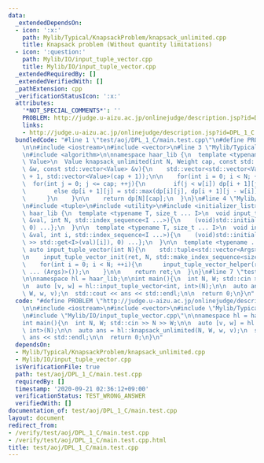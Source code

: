```yaml
---
data:
  _extendedDependsOn:
  - icon: ':x:'
    path: Mylib/Typical/KnapsackProblem/knapsack_unlimited.cpp
    title: Knapsack problem (Without quantity limitations)
  - icon: ':question:'
    path: Mylib/IO/input_tuple_vector.cpp
    title: Mylib/IO/input_tuple_vector.cpp
  _extendedRequiredBy: []
  _extendedVerifiedWith: []
  _pathExtension: cpp
  _verificationStatusIcon: ':x:'
  attributes:
    '*NOT_SPECIAL_COMMENTS*': ''
    PROBLEM: http://judge.u-aizu.ac.jp/onlinejudge/description.jsp?id=DPL_1_C
    links:
    - http://judge.u-aizu.ac.jp/onlinejudge/description.jsp?id=DPL_1_C
  bundledCode: "#line 1 \"test/aoj/DPL_1_C/main.test.cpp\"\n#define PROBLEM \"http://judge.u-aizu.ac.jp/onlinejudge/description.jsp?id=DPL_1_C\"\
    \n\n#include <iostream>\n#include <vector>\n#line 3 \"Mylib/Typical/KnapsackProblem/knapsack_unlimited.cpp\"\
    \n#include <algorithm>\n\nnamespace haar_lib {\n  template <typename Weight, typename\
    \ Value>\n  Value knapsack_unlimited(int N, Weight cap, const std::vector<Weight>\
    \ &w, const std::vector<Value> &v){\n    std::vector<std::vector<Value>> dp(N\
    \ + 1, std::vector<Value>(cap + 1));\n\n    for(int i = 0; i < N; ++i){\n    \
    \  for(int j = 0; j <= cap; ++j){\n        if(j < w[i]) dp[i + 1][j] = dp[i][j];\n\
    \        else dp[i + 1][j] = std::max(dp[i][j], dp[i + 1][j - w[i]] + v[i]);\n\
    \      }\n    }\n\n    return dp[N][cap];\n  }\n}\n#line 4 \"Mylib/IO/input_tuple_vector.cpp\"\
    \n#include <tuple>\n#include <utility>\n#include <initializer_list>\n\nnamespace\
    \ haar_lib {\n  template <typename T, size_t ... I>\n  void input_tuple_vector_init(T\
    \ &val, int N, std::index_sequence<I ...>){\n    (void)std::initializer_list<int>{(void(std::get<I>(val).resize(N)),\
    \ 0) ...};\n  }\n\n  template <typename T, size_t ... I>\n  void input_tuple_vector_helper(T\
    \ &val, int i, std::index_sequence<I ...>){\n    (void)std::initializer_list<int>{(void(std::cin\
    \ >> std::get<I>(val)[i]), 0) ...};\n  }\n\n  template <typename ... Args>\n \
    \ auto input_tuple_vector(int N){\n    std::tuple<std::vector<Args> ...> ret;\n\
    \n    input_tuple_vector_init(ret, N, std::make_index_sequence<sizeof ... (Args)>());\n\
    \    for(int i = 0; i < N; ++i){\n      input_tuple_vector_helper(ret, i, std::make_index_sequence<sizeof\
    \ ... (Args)>());\n    }\n\n    return ret;\n  }\n}\n#line 7 \"test/aoj/DPL_1_C/main.test.cpp\"\
    \n\nnamespace hl = haar_lib;\n\nint main(){\n  int N, W; std::cin >> N >> W;\n\
    \n  auto [v, w] = hl::input_tuple_vector<int, int>(N);\n\n  auto ans = hl::knapsack_unlimited(N,\
    \ W, w, v);\n  std::cout << ans << std::endl;\n\n  return 0;\n}\n"
  code: "#define PROBLEM \"http://judge.u-aizu.ac.jp/onlinejudge/description.jsp?id=DPL_1_C\"\
    \n\n#include <iostream>\n#include <vector>\n#include \"Mylib/Typical/KnapsackProblem/knapsack_unlimited.cpp\"\
    \n#include \"Mylib/IO/input_tuple_vector.cpp\"\n\nnamespace hl = haar_lib;\n\n\
    int main(){\n  int N, W; std::cin >> N >> W;\n\n  auto [v, w] = hl::input_tuple_vector<int,\
    \ int>(N);\n\n  auto ans = hl::knapsack_unlimited(N, W, w, v);\n  std::cout <<\
    \ ans << std::endl;\n\n  return 0;\n}\n"
  dependsOn:
  - Mylib/Typical/KnapsackProblem/knapsack_unlimited.cpp
  - Mylib/IO/input_tuple_vector.cpp
  isVerificationFile: true
  path: test/aoj/DPL_1_C/main.test.cpp
  requiredBy: []
  timestamp: '2020-09-21 02:36:12+09:00'
  verificationStatus: TEST_WRONG_ANSWER
  verifiedWith: []
documentation_of: test/aoj/DPL_1_C/main.test.cpp
layout: document
redirect_from:
- /verify/test/aoj/DPL_1_C/main.test.cpp
- /verify/test/aoj/DPL_1_C/main.test.cpp.html
title: test/aoj/DPL_1_C/main.test.cpp
---
```

